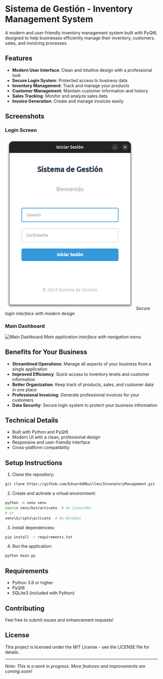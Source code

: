 # Sistema de Gestión - Inventory Management System

A modern and user-friendly inventory management system built with PyQt6, designed to help businesses efficiently manage their inventory, customers, sales, and invoicing processes.

## Features

- **Modern User Interface**: Clean and intuitive design with a professional look
- **Secure Login System**: Protected access to business data
- **Inventory Management**: Track and manage your products
- **Customer Management**: Maintain customer information and history
- **Sales Tracking**: Monitor and analyze sales data
- **Invoice Generation**: Create and manage invoices easily

## Screenshots

### Login Screen

![Login Screen](screenshots/login.png)
_Secure login interface with modern design_

### Main Dashboard

![Main Dashboard](screenshots/dashboard.png)
_Main application interface with navigation menu_

## Benefits for Your Business

- **Streamlined Operations**: Manage all aspects of your business from a single application
- **Improved Efficiency**: Quick access to inventory levels and customer information
- **Better Organization**: Keep track of products, sales, and customer data in one place
- **Professional Invoicing**: Generate professional invoices for your customers
- **Data Security**: Secure login system to protect your business information

## Technical Details

- Built with Python and PyQt6
- Modern UI with a clean, professional design
- Responsive and user-friendly interface
- Cross-platform compatibility

## Setup Instructions

1. Clone the repository:

```bash
git clone https://github.com/EduardoMGuillen/InvenatoryManagement.git
```

2. Create and activate a virtual environment:

```bash
python -m venv venv
source venv/bin/activate  # On Linux/Mac
# or
venv\Scripts\activate  # On Windows
```

3. Install dependencies:

```bash
pip install -r requirements.txt
```

4. Run the application:

```bash
python main.py
```

## Requirements

- Python 3.8 or higher
- PyQt6
- SQLite3 (included with Python)

## Contributing

Feel free to submit issues and enhancement requests!

## License

This project is licensed under the MIT License - see the LICENSE file for details.

---

_Note: This is a work in progress. More features and improvements are coming soon!_
